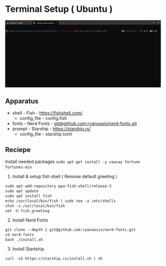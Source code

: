 # Terminal Setup ( Ubuntu )
![Sample Image](./static/terminal_screenshot.png)

## Apparatus
- shell - Fish - https://fishshell.com/
  - config_file - config.fish 
- fonts - Nerd Fonts - [git@github.com:ryanoasis/nerd-fonts.git](https://github.com/ryanoasis/nerd-fonts)
- prompt - Starship - https://starship.rs/
  - config_file - starship.toml

 ## Reciepe
 Install needed packages
 `sudo apt-get install -y cowsay fortune fortunes-min`

 1. Install & setup fish shell ( Remove default greeting )
 ```
 sudo apt-add-repository ppa:fish-shell/release-3
 sudo apt update
 sudo apt install fish
 echo /usr/local/bin/fish | sudo tee -a /etc/shells
 chsh -s /usr/local/bin/fish
 set -U fish_greeting
 ```
 2. Install Nerd Fonts
 ```
 git clone --depth 1 git@github.com:ryanoasis/nerd-fonts.git
 cd nerd-fonts
 bash ./install.sh
 ```
 3. Install Startship
 ```
 curl -sS https://starship.rs/install.sh | sh
 ```
 
 
